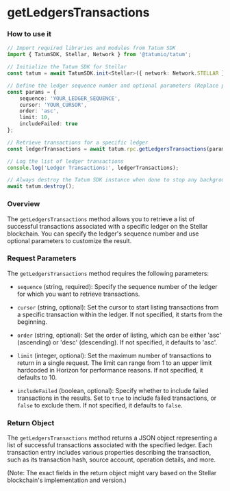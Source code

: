 # getLedgersTransactions

### How to use it

```typescript
// Import required libraries and modules from Tatum SDK
import { TatumSDK, Stellar, Network } from '@tatumio/tatum';

// Initialize the Tatum SDK for Stellar
const tatum = await TatumSDK.init<Stellar>({ network: Network.STELLAR });

// Define the ledger sequence number and optional parameters (Replace placeholders with actual values and remove redundant)
const params = {
    sequence: 'YOUR_LEDGER_SEQUENCE',
    cursor: 'YOUR_CURSOR',
    order: 'asc',
    limit: 10,
    includeFailed: true
};

// Retrieve transactions for a specific ledger
const ledgerTransactions = await tatum.rpc.getLedgersTransactions(params);

// Log the list of ledger transactions
console.log('Ledger Transactions:', ledgerTransactions);

// Always destroy the Tatum SDK instance when done to stop any background processes
await tatum.destroy();
```

### Overview

The `getLedgersTransactions` method allows you to retrieve a list of successful transactions associated with a specific ledger on the Stellar blockchain. You can specify the ledger's sequence number and use optional parameters to customize the result.

### Request Parameters

The `getLedgersTransactions` method requires the following parameters:

- `sequence` (string, required): 
  Specify the sequence number of the ledger for which you want to retrieve transactions.

- `cursor` (string, optional): 
  Set the cursor to start listing transactions from a specific transaction within the ledger. If not specified, it starts from the beginning.

- `order` (string, optional): 
  Set the order of listing, which can be either 'asc' (ascending) or 'desc' (descending). If not specified, it defaults to 'asc'.

- `limit` (integer, optional): 
  Set the maximum number of transactions to return in a single request. The limit can range from 1 to an upper limit hardcoded in Horizon for performance reasons. If not specified, it defaults to 10.

- `includeFailed` (boolean, optional): 
  Specify whether to include failed transactions in the results. Set to `true` to include failed transactions, or `false` to exclude them. If not specified, it defaults to `false`.

### Return Object

The `getLedgersTransactions` method returns a JSON object representing a list of successful transactions associated with the specified ledger. Each transaction entry includes various properties describing the transaction, such as its transaction hash, source account, operation details, and more.

(Note: The exact fields in the return object might vary based on the Stellar blockchain's implementation and version.)
